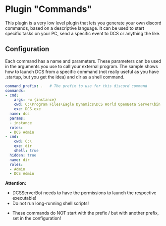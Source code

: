 # Plugin "Commands"
This plugin is a very low level plugin that lets you generate your own discord commands, based on a descriptive language. 
It can be used to start specific tasks on your PC, send a specific event to DCS or anything the like.

## Configuration
Each command has a name and parameters. These parameters can be used in the arguments you use to call your external 
program. The sample shows how to launch DCS from a specific command (not really useful as you have .startup, but you
get the idea) and dir as a shell command. 

```yaml
command_prefix: .   # The prefix to use for this discord command
commands:
- cmd:
    args: -w {instance}
    cwd: C:\Program Files\Eagle Dynamics\DCS World OpenBeta Server\bin
    exe: DCS.exe
  name: dcs
  params:
  - instance
  roles:
  - DCS Admin
- cmd:
    cwd: C:\
    exe: dir
    shell: true
  hidden: true
  name: dir
  roles:
  - Admin
  - DCS Admin
```
**Attention:**</br>
* DCSServerBot needs to have the permissions to launch the respective executable!
* Do not run long-running shell scripts!
+ These commands do NOT start with the prefix / but with another prefix, set in the configuration!
